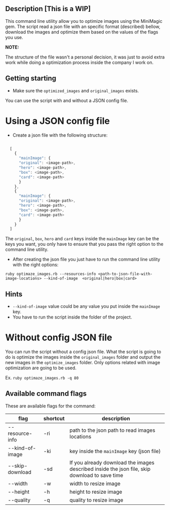 Description [This is a WIP]
---------------------------


This command line utility allow you to optimize images using the MiniMagic gem. The script read a json file with an specific format
(described) bellow, download the images and optimize them based on the values of the flags you use.

**NOTE:**

The structure of the file wasn't a personal decision, it was just to avoid extra work while doing a optimization process inside
the company I work on.


Getting starting
----------------

* Make sure the `optimized_images` and `original_images` exists.

You can use the script with and without a JSON config file.

Using a JSON config file
========================


* Create a json file with the following structure:

```js

  [
    {
      "mainImage": {
      "original": <image-path>,
      "hero": <image-path>,
      "box": <image-path>,
      "card": <image-path>
      }
    },
    {
      "mainImage": {
      "original": <image-path>,
      "hero": <image-path>,
      "box": <image-path>,
      "card": <image-path>
      }
    }
  ]

```

The `original`, `box`, `hero` and `card` keys inside the `mainImage` key can be the keys you want, you only have to ensure
that you pass the right option to the command line utility.

* After creating the json file you just have to run the command line utility with the right options:

`ruby optimaze_images.rb --resources-info <path-to-json-file-with-image-locations> --kind-of-image  <original|hero|box|card>`


Hints
------


* `--kind-of-image` value could be any value you put inside the `mainImage` key.
* You have to run the script inside the folder of the project.

Without config JSON file
========================

You can run the script without a config json file. What the script is going to do is optimize the images inside the `original_images`
folder and output the new images in the `optimize_images` folder. Only options related with image optimization are going to be used.

Ex. `ruby optimaze_images.rb -q 80`


Available command flags
------------------------

These are available flags for the command:

**flag**          | **shortcut** | **description**
----------------- |-----------   | --------------------
--resource-info   | -ri          | path to the json path to read images locations
--kind-of-image   | -ki          | key inside the `mainImage` key (json file)
--skip-download   | -sd          | If you already download the images described inside the json file, skip download to save time
--width           | -w           | width to resize image
--height          | -h           | height to resize image
--quality         | -q           | quality to resize image
